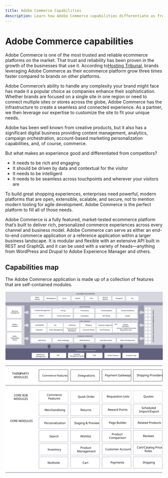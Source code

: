```yaml
---
title: Adobe Commerce Capabilities
description: Learn how Adobe Commerce capabilities differentiate us from competitors. 
---
```


# Adobe Commerce capabilities

Adobe Commerce is one of the most trusted and reliable ecommerce platforms on the market. That trust and reliability has been proven in the growth of the businesses that use it. According to[Hosting Tribunal](https://hostingtribunal.com/blog/magento-statistics/#gref), brands leveraging Adobe Commerce as their ecommerce platform grow three times faster compared to brands on other platforms.

Adobe Commerce’s ability to handle any complexity your brand might face has made it a popular choice as companies enhance their sophistication. Whether brands are focused on a single site in one region or need to connect multiple sites or stores across the globe, Adobe Commerce has the infrastructure to create a seamless and connected experience. As a partner, we then leverage our expertise to customize the site to fit your unique needs.

Adobe has been well known from creative products, but it also has a significant digital business providing content management, analytics, campaign orchestration, account-based marketing personalization capabilities, and, of course, commerce.

But what makes an experience good and differentiated from competitors?

- It needs to be rich and engaging
- It should be driven by data and contextual for the visitor
- It needs to be intelligent
- It needs to be seamless across touchpoints and wherever your visitors are

To build great shopping experiences, enterprises need powerful, modern platforms that are open, extensible, scalable, and secure, not to mention modern tooling for agile development. Adobe Commerce is the perfect platform to fill all of those needs.

Adobe Commerce is a fully featured, market-tested ecommerce platform that’s built to deliver rich, personalized commerce experiences across every channel and business model. Adobe Commerce can serve as either an end-to-end commerce application or a reference application within a larger business landscape. It is modular and flexible with an extensive API built in REST and GraphQL and it can be used with a variety of heads—anything from WordPress and Drupal to Adobe Experience Manager and others.

## Capabilities map

The Adobe Commerce application is made up of a collection of features that are self-contained modules.

![Adobe Commerce capabilities map](../../assets/playbooks/capabilities-map.svg)

![Adobe Commerce capabilities map](../../assets/playbooks/capabilities-modules.svg)

